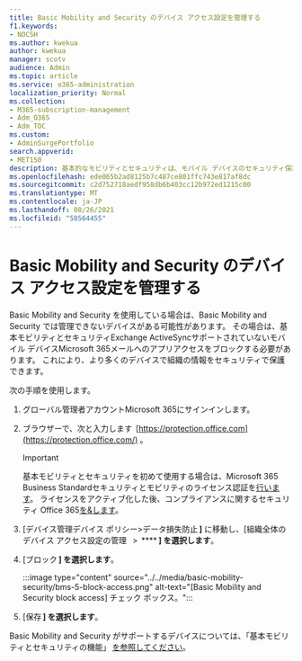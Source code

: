 ```yaml
---
title: Basic Mobility and Security のデバイス アクセス設定を管理する
f1.keywords:
- NOCSH
ms.author: kwekua
author: kwekua
manager: scotv
audience: Admin
ms.topic: article
ms.service: o365-administration
localization_priority: Normal
ms.collection:
- M365-subscription-management
- Adm_O365
- Adm_TOC
ms.custom:
- AdminSurgePortfolio
search.appverid:
- MET150
description: 基本的なモビリティとセキュリティは、モバイル デバイスのセキュリティ保護と管理に役立ちます。
ms.openlocfilehash: ede065b2ad8125b7c487ce801ffc743e817af8dc
ms.sourcegitcommit: c2d752718aedf958db6b403cc12b972ed1215c00
ms.translationtype: MT
ms.contentlocale: ja-JP
ms.lasthandoff: 08/26/2021
ms.locfileid: "58564455"
---
```

# <a name="manage-device-access-settings-in-basic-mobility-and-security"></a>Basic Mobility and Security のデバイス アクセス設定を管理する

Basic Mobility and Security を使用している場合は、Basic Mobility and Security では管理できないデバイスがある可能性があります。 その場合は、基本モビリティとセキュリティExchange ActiveSyncサポートされていないモバイル デバイスMicrosoft 365メールへのアプリアクセスをブロックする必要があります。 これにより、より多くのデバイスで組織の情報をセキュリティで保護できます。

次の手順を使用します。

1. グローバル管理者アカウントMicrosoft 365にサインインします。

2. ブラウザーで、次と入力します  [https://protection.office.com](https://protection.office.com/) 。

    > [!IMPORTANT]
    > 基本モビリティとセキュリティを初めて使用する場合は、Microsoft 365 Business Standardセキュリティとモビリティのライセンス認証を[行います](https://admin.microsoft.com/EAdmin/Device/IntuneInventory.aspx)。 ライセンスをアクティブ化した後、コンプライアンスに関するセキュリティ Office 365[を&します](https://protection.office.com/)。

3. [デバイス管理デバイス ポリシー>データ損失防止 **]** に移動し、[組織全体のデバイス アクセス設定の管理   >  **** **] を選択します**。

4. [ブロック **] を選択します**。

    :::image type="content" source="../../media/basic-mobility-security/bms-5-block-access.png" alt-text="[Basic Mobility and Security block access] チェック ボックス。":::

5. [保存 **] を選択します**。

Basic Mobility and Security がサポートするデバイスについては、「基本モビリティとセキュリティの機能」 [を参照してください](capabilities.md)。

